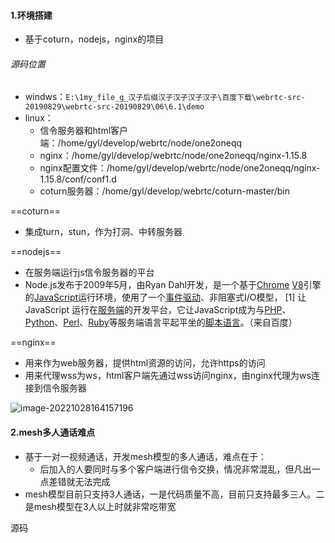 #### 1.环境搭建

- 基于coturn，nodejs，nginx的项目

###### 源码位置

- windws：`E:\1my_file_g_汉子后缀汉子汉子汉子汉子\百度下载\webrtc-src-20190829\webrtc-src-20190829\06\6.1\demo`
- linux：
  - 信令服务器和html客户端：/home/gyl/develop/webrtc/node/one2oneqq
  - nginx：/home/gyl/develop/webrtc/node/one2oneqq/nginx-1.15.8
  - nginx配置文件：/home/gyl/develop/webrtc/node/one2oneqq/nginx-1.15.8/conf/conf1.d
  - coturn服务器：/home/gyl/develop/webrtc/coturn-master/bin

==coturn==

- 集成turn，stun，作为打洞、中转服务器

==nodejs==

- 在服务端运行js信令服务器的平台
- Node.js发布于2009年5月，由Ryan Dahl开发，是一个基于[Chrome](https://baike.baidu.com/item/Chrome/5633839?fromModule=lemma_inlink) [V8](https://baike.baidu.com/item/V8/6178125?fromModule=lemma_inlink)引擎的[JavaScript](https://baike.baidu.com/item/JavaScript/321142?fromModule=lemma_inlink)运行环境，使用了一个[事件驱动](https://baike.baidu.com/item/事件驱动/9597519?fromModule=lemma_inlink)、非阻塞式I/O模型， [1] 让JavaScript 运行在[服务端](https://baike.baidu.com/item/服务端/6492316?fromModule=lemma_inlink)的开发平台，它让JavaScript成为与[PHP](https://baike.baidu.com/item/PHP/9337?fromModule=lemma_inlink)、[Python](https://baike.baidu.com/item/Python/407313?fromModule=lemma_inlink)、[Perl](https://baike.baidu.com/item/Perl/851577?fromModule=lemma_inlink)、[Ruby](https://baike.baidu.com/item/Ruby/11419?fromModule=lemma_inlink)等服务端语言平起平坐的[脚本语言](https://baike.baidu.com/item/脚本语言/1379708?fromModule=lemma_inlink)。（来自百度）

==nginx==

- 用来作为web服务器，提供html资源的访问，允许https的访问
- 用来代理wss为ws，html客户端先通过wss访问nginx，由nginx代理为ws连接到信令服务器

![image-20221028164157196](../image-20221028164157196.png)

#### 2.mesh多人通话难点

- 基于一对一视频通话，开发mesh模型的多人通话，难点在于：
  - 后加入的人要同时与多个客户端进行信令交换，情况非常混乱，但凡出一点差错就无法完成
- mesh模型目前只支持3人通话，一是代码质量不高，目前只支持最多三人。二是mesh模型在3人以上时就非常吃带宽

源码